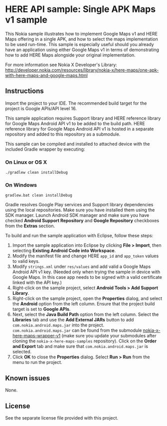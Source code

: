 HERE API sample: Single APK Maps v1 sample
==========================================

This Nokia sample illustrates how to implement Google Maps v1 and HERE Maps
offering in a single APK, and how to select the maps implementation to be used
run-time. This sample is especially useful should you already have an
application using either Google Maps v1 in terms of demonstrating how to
add HERE Maps alongside your original implementation.

For more information see Nokia X Developer's Library:
http://developer.nokia.com/resources/library/nokia-x/here-maps/one-apk-with-here-maps-and-google-maps.html


Instructions
--------------------------------------------------------------------------------

Import the project to your IDE. The recommended build target for the project is
Google APIs/API level 16. 

This sample application requires Support library and HERE reference library for
Google Maps Android API v1 to be added to the build path. HERE reference library
for Google Maps Android API v1 is hosted in a separate repository and added to
this repository as a submodule.

This sample can be compiled and installed to attached device with the included 
Gradle wrapper by executing:

### On Linux or OS X
```
./gradlew clean installDebug
```

### On Windows
```
gradlew.bat clean installDebug
```

Gradle resolves Google Play services and Support library dependencies using the
local repositories. Make sure you have installed them using the SDK manager.
Launch Android SDK manager and make sure you have checked **Android Support
Repository** and **Google Repository** checkboxes from the **Extras** section.

To build and run the sample application with Eclipse, follow these steps:

1. Import the sample application into Eclipse by clicking **File > Import**,
   then selecting **Existing Android Code into Workspace**.
2. Modify the manifest file and change HERE `app_id` and `app_token` values to
   valid keys.
3. Modify `strings.xml` under `res/values` and add valid a Google Maps Android
   API v1 key. (Needed only when trying the sample in device with Google Maps.
   In this case app needs to be signed with a valid certificate linked with the
   API key.)
4. Right-click on the sample project, select **Android Tools > Add Support
   Library**.
5. Right-click on the sample project, open the **Properties** dialog, and select
   the **Android** option from the left column. Ensure that the project build
   target is set to **Google APIs**.
6. Next, select the **Java Build Path** option from the left column. Select the
   **Libraries** tab and use the **Add External JARs** button to add
   `com.nokia.android.maps.jar` into the project. `com.nokia.android.maps.jar`
   can be found from the submodule
   [nokia-x-here-maps-wrapper-v1](https://github.com/nokia-developer/nokia-x-here-maps-wrapper-v1)
   (make sure you update your submodules after cloning the
   `nokia-x-here-maps-samples` repository). Click on the **Order and Export**
   tab and make sure that `com.nokia.android.maps.jar` is selected.
7. Click **OK** to close the **Properties** dialog. Select **Run > Run** from
   the menu to run the project.


Known issues
--------------------------------------------------------------------------------

None.


License
--------------------------------------------------------------------------------

See the separate license file provided with this project.
